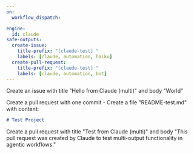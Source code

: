 ```yaml
---
on:
  workflow_dispatch:

engine:
  id: claude
safe-outputs:
  create-issue:
    title-prefix: "[claude-test] "
    labels: [claude, automation, haiku]
  create-pull-request:
    title-prefix: "[claude-test] "
    labels: [claude, automation, bot]
---
```


Create an issue with title "Hello from Claude (multi)" and body "World"

Create a pull request with one commit - Create a file "README-test.md" with content:
   ```markdown
   # Test Project
   ```

Create a pull request with title "Test from Claude (multi)" and body "This pull request was created by Claude to test multi-output functionality in agentic workflows."